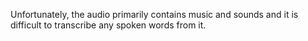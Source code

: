 Unfortunately, the audio primarily contains music and sounds and it is difficult to transcribe any spoken words from it.